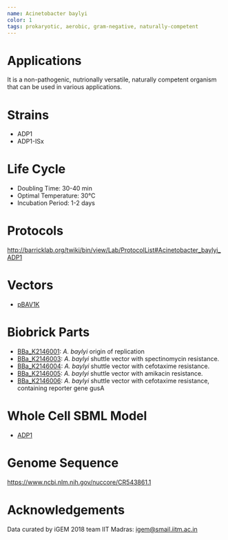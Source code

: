 ```yaml
---
name: Acinetobacter baylyi
color: 1
tags: prokaryotic, aerobic, gram-negative, naturally-competent
---
```

# Applications

It is a non-pathogenic, nutrionally versatile, naturally competent organism that can be used in various applications.

# Strains
- ADP1
- ADP1-ISx

# Life Cycle
- Doubling Time: 30-40 min
- Optimal Temperature: 30°C
- Incubation Period: 1-2 days

# Protocols
http://barricklab.org/twiki/bin/view/Lab/ProtocolList#Acinetobacter_baylyi_ADP1

# Vectors
- [pBAV1K](https://www.ncbi.nlm.nih.gov/pmc/articles/PMC3255645/pdf/zam280.pdf)

# Biobrick Parts
- [BBa_K2146001](http://parts.igem.org/Part:BBa_K2146001): *A. baylyi* origin of replication
- [BBa_K2146003](http://parts.igem.org/Part:BBa_K2146003): *A. baylyi* shuttle vector with spectinomycin resistance.
- [BBa_K2146004](http://parts.igem.org/Part:BBa_K2146004): *A. baylyi* shuttle vector with cefotaxime resistance.
- [BBa_K2146005](http://parts.igem.org/Part:BBa_K2146005): *A. baylyi* shuttle vector with amikacin resistance.
- [BBa_K2146006](http://parts.igem.org/Part:BBa_K2146006): *A. baylyi* shuttle vector with cefotaxime resistance, containing reporter gene gusA

# Whole Cell SBML Model
* [ADP1](https://www.ebi.ac.uk/biomodels/MODEL1949107276#Overview)

# Genome Sequence
https://www.ncbi.nlm.nih.gov/nuccore/CR543861.1

# Acknowledgements
Data curated by iGEM 2018 team IIT Madras: igem@smail.iitm.ac.in
